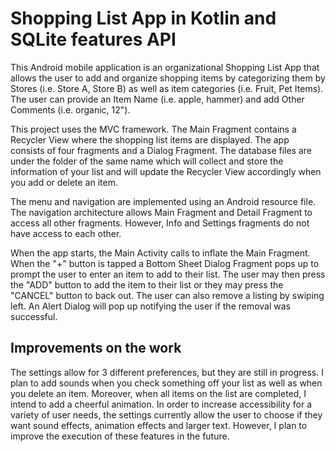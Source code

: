 # Shopping List App in Kotlin and SQLite features API

This Android mobile application is an organizational Shopping List App that allows the user to add and organize shopping items by categorizing them by Stores (i.e. Store A, Store B) as well as item categories (i.e. Fruit, Pet Items). The user can provide an Item Name (i.e. apple, hammer) and add Other Comments (i.e. organic, 12"). 

This project uses the MVC framework. The Main Fragment contains a Recycler View where the shopping list items are displayed. The app consists of four fragments and a Dialog Fragment. The database files are under the folder of the same name which will collect and store the information of your list and will update the Recycler View accordingly when you add or delete an item. 

The menu and navigation are implemented using an Android resource file. The navigation architecture allows Main Fragment and Detail Fragment to access all other fragments. However, Info and Settings fragments do not have access to each other.

When the app starts, the Main Activity calls to inflate the Main Fragment. When the "+" button is tapped a Bottom Sheet Dialog Fragment pops up to prompt the user to enter an item to add to their list. The user may then press the "ADD" button to add the item to their list or they may press the "CANCEL" button to back out. The user can also remove a listing by swiping left. An Alert Dialog will pop up notifying the user if the removal was successful.

## Improvements on the work

The settings allow for 3 different preferences, but they are still in progress. I plan to add sounds when you check something off your list as well as when you delete an item. Moreover, when all items on the list are completed, I intend to add a cheerful animation. In order to increase accessibility for a variety of user needs, the settings currently allow the user to choose if they want sound effects, animation effects and larger text. However, I plan to improve the execution of these features in the future. 
